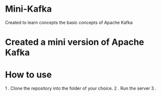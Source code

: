 # Mini-Kafka
Created to learn concepts the basic concepts of Apache Kafka


# Created a mini version of Apache Kafka



# How to use


1 . Clone the repository into the folder of your choice.
2 . Run the server
3 . 